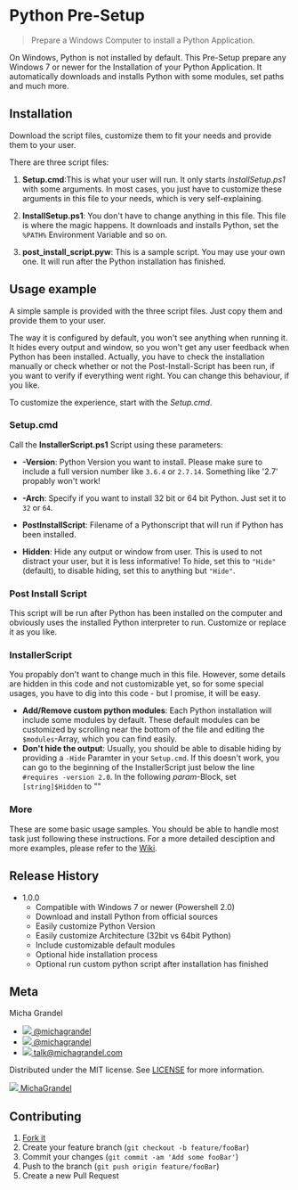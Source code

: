 # Python Pre-Setup
> Prepare a Windows Computer to install a Python Application.

On Windows, Python is not installed by default. This Pre-Setup prepare any Windows 7 or newer for the Installation of your Python Application. It automatically downloads and installs Python with some modules, set paths and much more.

<!--![](header.png)-->

## Installation

Download the script files, customize them to fit your needs and provide them to your user.

There are three script files:

1. **Setup.cmd**:This is what your user will run. It only starts *InstallSetup.ps1* with some arguments. In most cases, you just have to customize these arguments in this file to your needs, which is very self-explaining.

2. **InstallSetup.ps1**: You don't have to change anything in this file. This file is where the magic happens. It downloads and installs Python, set the `%PATH%` Environment Variable and so on.

3. **post_install_script.pyw**: This is a sample script. You may use your own one. It will run after the Python installation has finished.

## Usage example

A simple sample is provided with the three script files. Just copy them and provide them to your user.

The way it is configured by default, you won't see anything when running it. It hides every output and window, so you won't get any user feedback when Python has been installed. Actually, you have to check the installation manually or check whether or not the Post-Install-Script has been run, if you want to verify if everything went right. You can change this behaviour, if you like.

To customize the experience, start with the *Setup.cmd*.

### Setup.cmd

Call the **InstallerScript.ps1** Script using these parameters:

* **-Version**: Python Version you want to install. Please make sure to include a full version number like `3.6.4` or `2.7.14`. Something like '2.7' propably won't work!

* **-Arch**: Specify if you want to install 32 bit or 64 bit Python. Just set it to `32` or `64`.

* **PostInstallScript**: Filename of a Pythonscript that will run if Python has been installed.

* **Hidden**: Hide any output or window from user. This is used to not distract your user, but it is less informative! To hide, set this to `"Hide"` (default), to disable hiding, set this to anything but `"Hide"`.

### Post Install Script

This script will be run after Python has been installed on the computer and obviously uses the installed Python interpreter to run. Customize or replace it as you like.

### InstallerScript

You propably don't want to change much in this file. However, some details are hidden in this code and not customizable yet, so for some special usages, you have to dig into this code - but I promise, it will be easy.

* **Add/Remove custom python modules**: Each Python installation will include some modules by default. These default modules can be customized by scrolling near the bottom of the file and editing the `$modules`-Array, which you can find easily.
* **Don't hide the output**: Usually, you should be able to disable hiding by providing a `-Hide` Paramter in your `Setup.cmd`. If this doesn't work, you can go to the beginning of the InstallerScript just below the line `#requires -version 2.0`. In the following *param*-Block, set `[string]$Hidden` to ""

### More

These are some basic usage samples. You should be able to handle most task just following these instructions. For a more detailed desciption and more examples, please refer to the [Wiki][wiki].

## Release History

- 1.0.0
	- Compatible with Windows 7 or newer (Powershell 2.0)
	- Download and install Python from official sources
	- Easily customize Python Version
	- Easily customize Architecture (32bit vs 64bit Python)
	- Include customizable default modules
	- Optional hide installation process
	- Optional run custom python script after installation has finished

## Meta

Micha Grandel
- [![](https://i2.wp.com/hyperap.com/wp-content/uploads/2017/11/twitter-logo-silhouette.png) @michagrandel](https://twitter.com/michagrandel)
- [![](http://schaufenster.diepresse.com/img/logo-instagram.png) @michagrandel](https://www.instagram.com/michagrandel/)
- [![](http://www.esffl.pt/home/images/stories/gmail-icon.png) talk@michagrandel.com](mailto:talk@michagrandel.com)

Distributed under the MIT license. See [LICENSE](LICENSE) for more information.

[![](https://www.opencaching.de/resource2/ocstyle/images/media/16x16-github.png) MichaGrandel](https://github.com/michagrandel/)

## Contributing

1. [Fork it](https://github.com/michagrandel/Python-Pre-Setup/fork)
2. Create your feature branch (`git checkout -b feature/fooBar`)
3. Commit your changes (`git commit -am 'Add some fooBar'`)
4. Push to the branch (`git push origin feature/fooBar`)
5. Create a new Pull Request

<!-- Markdown link & img dfn's -->
[wiki]: https://github.com/michagrandel/Python-Pre-Setup/wiki
